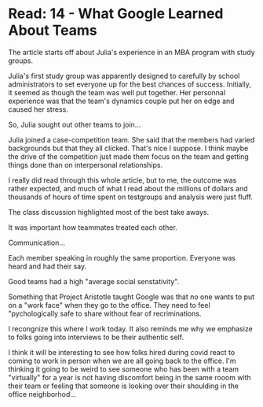 # Read: 14 - What Google Learned About Teams

The article starts off about Julia's experience in an MBA program with study groups.

Julia's first study group was apparently designed to carefully by school administrators to set everyone up for the best chances of success. Initially, it seemed as though the team was well put together. Her personnal experience was that the team's dynamics couple put her on edge and caused her stress.

So, Julia sought out other teams to join...

Julia joined a case-competition team. She said that the members had varied backgrounds but that they all clicked. That's nice I suppose. I think maybe the drive of the competition just made them focus on the team and getting things done than on interpersonal relationships.

I really did read through this whole article, but to me, the outcome was rather expected, and much of what I read about the millions of dollars and thousands of hours of time spent on testgroups and analysis were just fluff.

The class discussion highlighted most of the best take aways.

It was important how teammates treated each other.

Communication...

Each member speaking in roughly the same proportion. Everyone was heard and had their say.

Good teams had a high "average social senstativity". 

Something that Project Aristotle taught Google was that no one wants to put on a "work face" when they go to the office. They need to feel "pychologically safe to share without fear of recriminations.

I recongnize this where I work today. It also reminds me why we emphasize to folks going into interviews to be their authentic self.

I think it will be interesting to see how folks hired during covid react to coming to work in person when we are all going back to the office. I'm thinking it going to be weird to see someone who has been with a team "virtually" for a year is not having discomfort being in the same rooom with their team or feeling that someone is looking over their shoulding in the office neighborhod...
